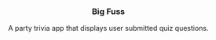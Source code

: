 <h3 align="center">Big Fuss</h3>
<p align="center">
A party trivia app that displays user submitted quiz questions.
</p>
